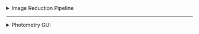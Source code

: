<details>
<summary>Image Reduction Pipeline</summary>

# How to Use the Image Reduction Pipeline

This guide provides instructions on how to set up and use the Image Reduction Pipeline for processing astronomical images. The pipeline is designed to reduce bias, flat, and data frames, perform photometry, and calculate production rates for comets.

## Table of Contents
- [Prerequisites](#prerequisites)
- [Setup](#setup)
- [Running the Pipeline](#running-the-pipeline)
- [Photometry](#photometry)
- [Calibration](#calibration)
- [Production Rate Calculation](#production-rate-calculation)
- [Troubleshooting](#troubleshooting)
- [Contributing](#contributing)
- [License](#license)

---

## Prerequisites
Before running the pipeline, ensure you have the following:

- **Google Colab**: The pipeline is designed to run in Google Colab. You will need a Google account to access Colab.
- **Google Drive**: All input files (FITS images, CSV files) should be stored in Google Drive.
- **Python Libraries**: The pipeline requires several Python libraries, which will be installed automatically when you run the code.

---

## Setup

### Upload Files to Google Drive
Upload your FITS files and CSV files to a specific folder in Google Drive. Ensure the folder structure is organized as follows:

``` /MyDrive/Colab Notebooks/Research/Jan20/ ├── list.csv ├── list_photometry.csv ├── bias_images/ ├── flat_images/ ├── data_images/ ```


### Open Google Colab
1. Go to [Google Colab](https://colab.research.google.com/).
2. Create a new notebook or upload the provided notebook (`Image_Reduction_Pipeline_Colab.ipynb`).

### Mount Google Drive: Run the following code in the first cell to mount your Google Drive: 
```python from google.colab import drive drive.mount('/content/drive', force_remount=True) ``` 
### Install Required Packages: Run the following code to install all necessary Python packages: 
```python !pip install git+https://github.com/mkelley/mskpy.git !pip install sbpy !pip install astroscrappy !pip install ccdproc !pip install astropy !pip install photutils !pip install tabulate !pip install pandas !pip install ipywidgets !pip install matplotlib !pip install tk ``` 
## Running the Pipeline 
### Set Directory Path: Specify the directory path where your FITS files are stored: 
```python dir_path = '/content/drive/MyDrive/Colab Notebooks/Research/Jan20' ```
### Run the Image Reduction Pipeline: Execute the code cells in the notebook to process the bias, flat, and data frames. 
The pipeline will: 
- Create a master bias frame.
- Create a master flat frame.
- Apply cosmic ray correction and flat field correction to the data frames.
- Save the processed images in the `final_files` folder.
### Check Output: The processed images will be saved in the `final_files` folder within your specified directory. 
## Photometry 
### Prepare Photometry CSV File:
Ensure you have a CSV file (`list_photometry.csv`) with the following columns:  

| Column   | Description               |
|----------|---------------------------|
| `date`   | Date of observation       |
| `filenum` | File number               |
| `type`   | Type of image (star or comet) |
| `x`      | X-coordinate of the object |
| `y`      | Y-coordinate of the object |

### Run Photometry: Execute the photometry section of the notebook. 
The pipeline will: 
- Perform aperture photometry on stars and comets.
- Allow you to adjust the aperture size interactively.
- Save the photometry results in CSV files (`fluxcal_table.csv` and `comet_table.csv`).
## Calibration 
### Calibrate Star Photometry: The pipeline will use the star photometry data to calibrate the magnitudes and calculate extinction coefficients. 
### Calibrate Comet Photometry: The pipeline will use the calibrated star data to calibrate the comet photometry and calculate the flux for each filter (NH, CN, BC, C2, OH). 
## Production Rate Calculation 
### Calculate Production Rates: The pipeline will calculate the production rates for OH, NH, CN, and C2 using the Haser model. It will also calculate the Afrho parameter for dust and the H2O production rate. 
### Save Results: The production rate results will be saved in a text file (`Production_Rate.txt`). 
## Troubleshooting 
### File Not Found Errors: 
- Ensure the file paths in the notebook match the actual paths in your Google Drive.
- Double-check the names of the CSV files and FITS files.
### Package Installation Issues: 
- If a package fails to install, try installing it manually using: ```python !pip install <package_name> ```
### Aperture Size Adjustment: 
- If the aperture size is not correct, you can adjust it interactively during the photometry step.
## Contributing

Contributions are welcome! If you'd like to improve the Image Reduction Pipeline, follow these steps:

1. **Fork the Repository**: Click the "Fork" button at the top right of this repository to create your own copy.
2. **Clone Your Fork**: Clone the repository to your local machine using:
   ```bash
   git clone https://github.com/your-username/Image-Reduction-Pipeline.git
   ```
3. **Create a Branch**: Create a new branch for your feature or bug fix:
   ```bash
   git checkout -b feature-name
   ```
4. **Make Changes**: Edit the code or documentation as needed.
5. **Commit and Push**: Commit your changes and push to your fork:
   ```bash
   git add .
   git commit -m "Describe your changes"
   git push origin feature-name
   ```
6. **Submit a Pull Request**: Go to the original repository and submit a pull request with a clear description of your changes.

Please ensure your contributions follow best practices and include proper documentation.

## License

This project is licensed under the [MIT License](LICENSE).  
You are free to use, modify, and distribute this software, provided that you include the original license and attribution.

Here's a guide on how to use the Photometry GUI:
</details>

---
<details>
<summary>Photometry GUI</summary>


# **Photometry GUI - User Guide**

## **Introduction**
The Photometry GUI is designed to facilitate aperture photometry on FITS images. Users can load image data, define photometric parameters, and process astronomical objects such as stars and comets.

## **Installation Requirements**
Ensure you have the following Python libraries installed:
```bash
pip install numpy astropy photutils pandas tabulate ttkbootstrap matplotlib
```

## **Launching the Application**
Run the script:
```bash
python photometry_gui.py
```

## **User Interface Overview**
The GUI consists of four main tabs:
1. **Parameters** - Set photometric parameters.
2. **Plots** - View plotted results.
3. **Table** - Displays image metadata.
4. **Photometry Output** - View processed photometry results.

## **How to Use**
### **1. Loading Data**
1. Click **"Browse"** to select the folder containing your FITS images and photometry list (`list_photometry.csv`).
2. The application will populate the table with image metadata.

### **2. Setting Parameters**
- **Filename**: Displays the selected file.
- **Radius**: Set the aperture radius for photometry.
- **Position**: Define the target’s (x, y) position in the image.
- **Inner & Outer Radius**: Specify annulus radii for background estimation.

### **3. Modifying Table Data**
- Left-click a row to select it.
- Right-click the table to update the selected row with the current parameter values.

### **4. Automating Settings**
- **Set For All Star Images**: Apply the current parameters to all star images.
- **Set For All Comet Images**: Apply the current parameters to all comet images.

### **5. Running Photometry**
- Click **"Photometry"** to process the selected images.
- Results are displayed in the **Photometry Output** tab.

### **6. Plotting Data**
- Click **"Plot"** to visualize the selected image.

### **7. Exporting Results**
- The processed photometry data is saved as a CSV file.

### **8. Exiting**
- Click **"Quit"** to close the application.
</details>
